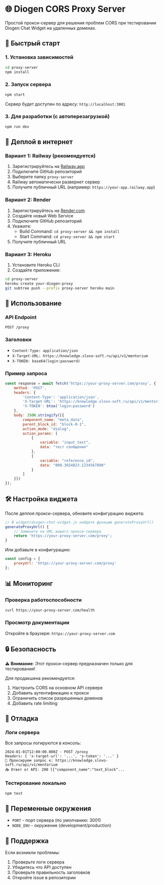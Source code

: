 # 🌐 Diogen CORS Proxy Server

Простой прокси-сервер для решения проблем CORS при тестировании Diogen Chat Widget на удаленных доменах.

## 🚀 Быстрый старт

### 1. Установка зависимостей
```bash
cd proxy-server
npm install
```

### 2. Запуск сервера
```bash
npm start
```

Сервер будет доступен по адресу: `http://localhost:3001`

### 3. Для разработки (с автоперезагрузкой)
```bash
npm run dev
```

## 📡 Деплой в интернет

### Вариант 1: Railway (рекомендуется)
1. Зарегистрируйтесь на [Railway.app](https://railway.app)
2. Подключите GitHub репозиторий
3. Выберите папку `proxy-server`
4. Railway автоматически развернет сервер
5. Получите публичный URL (например: `https://your-app.railway.app`)

### Вариант 2: Render
1. Зарегистрируйтесь на [Render.com](https://render.com)
2. Создайте новый Web Service
3. Подключите GitHub репозиторий
4. Укажите:
   - Build Command: `cd proxy-server && npm install`
   - Start Command: `cd proxy-server && npm start`
5. Получите публичный URL

### Вариант 3: Heroku
1. Установите Heroku CLI
2. Создайте приложение:
```bash
cd proxy-server
heroku create your-diogen-proxy
git subtree push --prefix proxy-server heroku main
```

## 🔧 Использование

### API Endpoint
```
POST /proxy
```

### Заголовки
- `Content-Type: application/json`
- `X-Target-URL: https://knowledge.slovo-soft.ru/api/v1/mentorium`
- `X-TOKEN: base64(login:password)`

### Пример запроса
```javascript
const response = await fetch('https://your-proxy-server.com/proxy', {
    method: 'POST',
    headers: {
        'Content-Type': 'application/json',
        'X-Target-URL': 'https://knowledge.slovo-soft.ru/api/v1/mentorium',
        'X-TOKEN': btoa('login:password')
    },
    body: JSON.stringify([{
        component_name: "meta_data",
        parent_block_id: "block-0-1",
        action_mode: "dialog",
        action_params: [
            {
                variable: "input_text",
                data: "тест сообщения"
            },
            {
                variable: "reference_id",
                data: "000.3654823.1234567890"
            }
        ]
    }])
});
```

## 🛠️ Настройка виджета

После деплоя прокси-сервера, обновите конфигурацию виджета:

```javascript
// В widget/diogen-chat-widget.js найдите функцию generateProxyUrl()
generateProxyUrl() {
    // Замените на URL вашего прокси-сервера
    return 'https://your-proxy-server.com/proxy';
}
```

Или добавьте в конфигурацию:
```javascript
const config = {
    proxyUrl: 'https://your-proxy-server.com/proxy'
};
```

## 📊 Мониторинг

### Проверка работоспособности
```bash
curl https://your-proxy-server.com/health
```

### Просмотр документации
Откройте в браузере: `https://your-proxy-server.com`

## 🔒 Безопасность

⚠️ **Внимание**: Этот прокси-сервер предназначен только для тестирования!

Для продакшена рекомендуется:
1. Настроить CORS на основном API сервере
2. Добавить аутентификацию к прокси
3. Ограничить список разрешенных доменов
4. Добавить rate limiting

## 🐛 Отладка

### Логи сервера
Все запросы логируются в консоль:
```
2024-01-01T12:00:00.000Z - POST /proxy
Headers: { 'x-target-url': '...', 'x-token': '...' }
🔄 Проксируем запрос к: https://knowledge.slovo-soft.ru/api/v1/mentorium
📥 Ответ от API: 200 [{"component_name":"text_block"...
```

### Тестирование локально
```bash
npm test
```

## 📝 Переменные окружения

- `PORT` - порт сервера (по умолчанию: 3001)
- `NODE_ENV` - окружение (development/production)

## 🤝 Поддержка

Если возникли проблемы:
1. Проверьте логи сервера
2. Убедитесь что API доступен
3. Проверьте правильность заголовков
4. Откройте issue в репозитории 